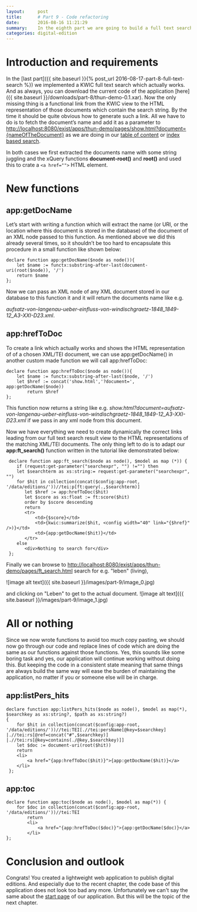 ```yaml
---
layout:     post
title:      # Part 9 - Code refactoring
date:       2016-08-16 11:21:29
summary:    In the eighth part we are going to build a full text search.
categories: digital-edition
---
```


# Introduction and requirements

In the [last part]({{ site.baseurl }}{% post_url 2016-08-17-part-8-full-text-search %}) we implemented a KWIC full text search which actually works. And as always, you can download the current code of the application [here]({{ site.baseurl }}/downloads/part-8/thun-demo-0.1.xar). Now the only missing thing is a functional link from the KWIC view to the HTML representation of those documents which contain the search string. By the time it should be quite obvious how to generate such a link. All we have to do is to fetch the document’s name and add it as a parameter to [http://localhost:8080/exist/apps/thun-demo/pages/show.html?document={nameOfTheDocument}](http://localhost:8080/exist/apps/thun-demo/pages/show.html?document=czernin-an-thun_o.D._A3-XXI-D80.xml) as we are doing in our [table of content](http://localhost:8080/exist/apps/thun-demo/pages/toc.html) or [index based search](http://localhost:8080/exist/apps/thun-demo/pages/persons.html). 

In both cases we first extracted the documents name with some string juggling and the xQuery functions **document-root()** and **root()** and used this to crate a `<a href="">` HTML element.

# New functions

## app:getDocName

Let’s start with writing a function which will extract the name (or URI, or the location where this document is stored in the database) of the document of an XML node passed to this function. As mentioned above we did this already several times, so it shouldn’t be too hard to encapsulate this procedure in a small function like shown below:

```xquery
declare function app:getDocName($node as node()){
    let $name := functx:substring-after-last(document-uri(root($node)), '/')
    return $name
};
```

Now we can pass an XML node of any XML document stored in our database to this function it and it will return the documents name like e.g. 

*aufsatz-von-langenau-ueber-einfluss-von-windischgraetz-1848_1849-12_A3-XXI-D23.xml*.

## app:hrefToDoc

To create a link which actually works and shows the HTML representation of of a chosen XML/TEI document, we can use app:getDocName() in another custom made function we will call app:hrefToDoc:

```xquery
declare function app:hrefToDoc($node as node()){
    let $name := functx:substring-after-last($node, '/')
    let $href := concat('show.html','?document=', app:getDocName($node))
        return $href
};
```

This function now returns a string like e.g.  *show.html?document=aufsatz-von-langenau-ueber-einfluss-von-windischgraetz-1848_1849-12_A3-XXI-D23.xml* if we pass in any xml node from this document.

Now we have everything we need to create dynamically the correct links leading from our full text search result view to the HTML representations of the matching XML/TEI documents. The only thing left to do is to adapt our **app:ft_search()** function written in the tutorial like demonstrated below:

```
 declare function app:ft_search($node as node(), $model as map (*)) {
    if (request:get-parameter("searchexpr", "") !="") then
    let $searchterm as xs:string:= request:get-parameter("searchexpr", "")
    for $hit in collection(concat($config:app-root, '/data/editions/'))//tei:p[ft:query(.,$searchterm)]
       let $href := app:hrefToDoc($hit)
       let $score as xs:float := ft:score($hit)
       order by $score descending
       return
       <tr>
           <td>{$score}</td>
           <td>{kwic:summarize($hit, <config width="40" link="{$href}" />)}</td>
           <td>{app:getDocName($hit)}</td>
       </tr>
    else
       <div>Nothing to search for</div>
 };
```

Finally we can browse to [http://localhost:8080/exist/apps/thun-demo/pages/ft_search.html](http://localhost:8080/exist/apps/thun-demo/pages/ft_search.html) search for e.g. "leben" (living), 

![image alt text]({{ site.baseurl }}/images/part-9/image_0.jpg)

and clicking on "Leben" to get to the actual document.  ![image alt text]({{ site.baseurl }}/images/part-9/image_1.jpg)

# All or nothing

Since we now wrote functions to avoid too much copy pasting, we should now go through our code and replace lines of code which are doing the same as our functions against those functions. Yes, this sounds like some boring task and yes, our application will continue working without doing this. But keeping the code in a consistent state meaning that same things are always build the same way will ease the burden of maintaining the application, no matter if you or someone else will be in charge. 

## app:listPers_hits

```
declare function app:listPers_hits($node as node(), $model as map(*), $searchkey as xs:string?, $path as xs:string?)
{
    for $hit in collection(concat($config:app-root, '/data/editions/'))//tei:TEI[.//tei:persName[@key=$searchkey] |.//tei:rs[@ref=concat("#",$searchkey)] |.//tei:rs[@key=contains(./@key,$searchkey)]]
    let $doc := document-uri(root($hit)) 
    return
    <li>
        <a href="{app:hrefToDoc($hit)}">{app:getDocName($hit)}</a>
    </li> 
 };
```

## app:toc

```
declare function app:toc($node as node(), $model as map(*)) {
    for $doc in collection(concat($config:app-root, '/data/editions/'))//tei:TEI
        return
        <li>
            <a href="{app:hrefToDoc($doc)}">{app:getDocName($doc)}</a>
        </li>   
};
```

# Conclusion and outlook

Congrats! You created a lightweight web application to publish digital editions. And especially due to the recent chapter, the code base of this application does not look too bad any more. Unfortunately we can't say the same about the [start page](http://localhost:8080/exist/apps/thun-demo/pages/index.html) of our application. But this will be the topic of the next chapter. 
